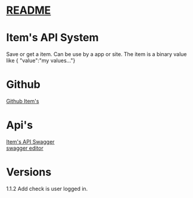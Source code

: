 # [README](https://www.odusseus.org/php/elpida/README.md)
# Item's API System
Save or get a item. Can be use by a app or site.
The item is a binary value like { "value":"my values..."}

# Github
[Github Item's](https://github.com/Odusseus/php/tree/master/items/elpida)

# Api's
[Item's API Swagger](https://www.odusseus.org/php/elpida/Swagger.php)
<br />
[swagger editor](https://editor.swagger.io/)

# Versions
1.1.2 Add check is user logged in.

